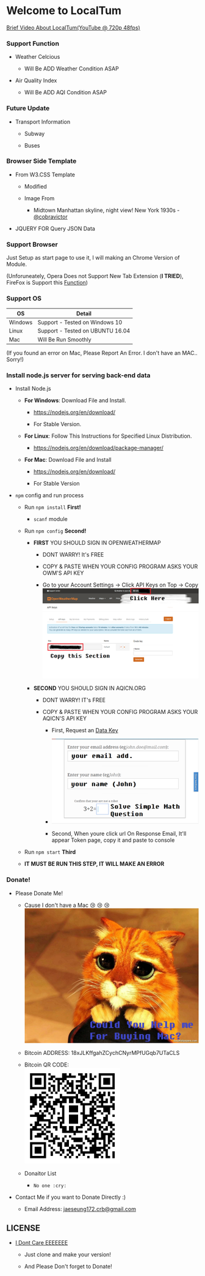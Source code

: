 # Welcome to LocalTum

[Brief Video About LocalTum(YouTube @ 720p 48fps)](https://youtu.be/O1tpNngIbfI)

### Support Function

- Weather Celcious

	- Will Be ADD Weather Condition ASAP

- Air Quality Index

	- Will Be ADD AQI Condition ASAP
	
### Future Update

- Transport Information

	- Subway
	
	- Buses

### Browser Side Template

- From W3.CSS Template

	- Modified 
	
	- Image From 
	
		- Midtown Manhattan skyline, night view! New York 1930s - [@cobravictor](https://flic.kr/p/dqci3x)
	
- JQUERY FOR Query JSON Data

### Support Browser

Just Setup as start page to use it, I will making an Chrome Version of Module.

(Unforuneately, Opera Does not Support New Tab Extension (**I TRIED**), FireFox is Support this [Function](https://developer.mozilla.org/en-US/Add-ons/WebExtensions/manifest.json/chrome_url_overrides))

### Support OS

OS|Detail
---|---
Windows|Support - Tested on Windows 10
Linux|Support - Tested on UBUNTU 16.04
Mac|Will Be Run Smoothly

(If you found an error on Mac, Please Report An Error. I don't have an MAC.. Sorry!)

### Install node.js server for serving back-end data

- Install Node.js 

	- **For Windows**: Download File and Install.
	
		- https://nodejs.org/en/download/
		
		- For Stable Version.
	
	- **For Linux**: Follow This Instructions for Specified Linux Distribution.
	
		- https://nodejs.org/en/download/package-manager/
	
	- **For Mac**: Download File and Install 
	
		- https://nodejs.org/en/download/
		
		- For Stable Version
		
- `npm` config and run process 
	
	- Run `npm install` **First!**
	
		- `scanf` module
	
	- Run `npm config` **Second!**
	
		- **FIRST** YOU SHOULD SIGN IN OPENWEATHERMAP
		
			- DONT WARRY! It's FREE
			
			- COPY & PASTE WHEN YOUR CONFIG PROGRAM ASKS YOUR OWM'S API KEY
			
			- Go to your Account Settings -> Click API Keys on Top -> Copy <br /> ![](./image/owm_instruction.png)
			
		- **SECOND** YOU SHOULD SIGN IN AQICN.ORG
		
			- DONT WARRY! IT's FREE
			
			- COPY & PASTE WHEN YOUR CONFIG PROGRAM ASKS YOUR AQICN'S API KEY
			
				- First, Request an [Data Key](http://aqicn.org/data-platform/token/#/)
				
				- ![](./image/aqi_instruction.png)
				
				- Second, When youre click url On Response Email, It'll appear Token page, copy it and paste to console
	
	- Run `npm start` **Third**
	
	- **IT MUST BE RUN THIS STEP, IT WILL MAKE AN ERROR**


### Donate!

- Please Donate Me!

	- Cause I don't have a Mac :cry: :cry: :cry: <br /> ![](./image/donate.jpg)

	- Bitcoin ADDRESS: 18xJLKffgahZCychCNyrMPfUGqb7UTaCLS
	
	- Bitcoin QR CODE: <br /> ![](./image/bitcoinqrcode.png)
	
	- Donaitor List
	
		- `No one :cry:`
	
- Contact Me if you want to Donate Directly :) 

	- Email Address: jaeseung172.crb@gmail.com
	
## LICENSE 

- [I Dont Care EEEEEEE](https://www.youtube.com/watch?v=4MgAxMO1KD0)

	- Just clone and make your version!
	
	- And Please Don't forget to Donate!